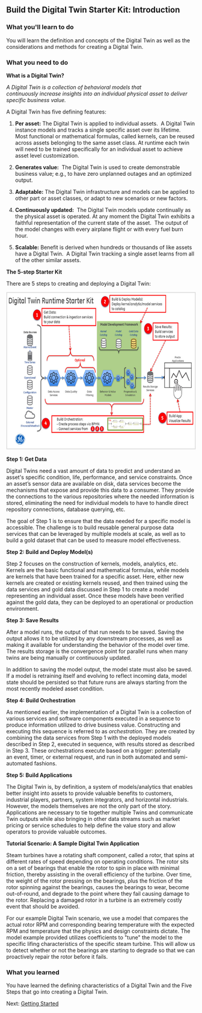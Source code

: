 Build the Digital Twin Starter Kit: Introduction
-
### **What you'll learn to do**

You will learn the definition and concepts of the Digital Twin as well as the considerations and methods for creating a Digital Twin.

### **What you need to do**

**What is a Digital Twin?**

*A Digital Twin is a collection of behavioral models that continuously increase insights into an individual physical asset to deliver specific business value.*

A Digital Twin has five defining features:

1.  **Per asset:** The Digital Twin is applied to individual assets.  A Digital Twin instance models and tracks a single specific asset over its lifetime.  Most functional or mathematical formulas, called kernels, can be reused across assets belonging to the same asset class. At runtime each twin will need to be trained specifically for an individual asset to achieve asset level customization.

2.  **Generates value:**  The Digital Twin is used to create demonstrable business value; e.g., to have zero unplanned outages and an optimized output.

3.  **Adaptable:** The Digital Twin infrastructure and models can be applied to other part or asset classes, or adapt to new scenarios or new factors. 

4.  **Continuously updated:**  The Digital Twin models update continually as the physical asset is operated. At any moment the Digital Twin exhibits a faithful representation of the current state of the asset.  The output of the model changes with every airplane flight or with every fuel burn hour. 

5.  **Scalable:** Benefit is derived when hundreds or thousands of like assets have a Digital Twin.  A Digital Twin tracking a single asset learns from all of the other similar assets.

**The 5-step Starter Kit**

There are 5 steps to creating and deploying a Digital Twin:

<img src="images/intro-01.jpg" width="665" height="417" />

**Step 1: Get Data**

Digital Twins need a vast amount of data to predict and understand an asset's specific condition, life, performance, and service constraints. Once an asset’s sensor data are available on disk, data services become the mechanisms that expose and provide this data to a consumer. They provide the connections to the various repositories where the needed information is stored, eliminating the need for individual models to have to handle direct repository connections, database querying, etc. 

The goal of Step 1 is to ensure that the data needed for a specific model is accessible. The challenge is to build reusable general purpose data services that can be leveraged by multiple models at scale, as well as to build a gold dataset that can be used to measure model effectiveness.

**Step 2: Build and Deploy Model(s)**

Step 2 focuses on the construction of kernels, models, analytics, etc. Kernels are the basic functional and mathematical formulas, while models are kernels that have been trained for a specific asset. Here, either new kernels are created or existing kernels reused, and then trained using the data services and gold data discussed in Step 1 to create a model representing an individual asset. Once these models have been verified against the gold data, they can be deployed to an operational or production environment.

**Step 3: Save Results**

After a model runs, the output of that run needs to be saved. Saving the output allows it to be utilized by any downstream processes, as well as making it available for understanding the behavior of the model over time. The results storage is the convergence point for parallel runs when many twins are being manually or continuously updated. 

In addition to saving the model output, the model state must also be saved. If a model is retraining itself and evolving to reflect incoming data, model state should be persisted so that future runs are always starting from the most recently modeled asset condition.

**Step 4: Build Orchestration**

As mentioned earlier, the implementation of a Digital Twin is a collection of various services and software components executed in a sequence to produce information utilized to drive business value. Constructing and executing this sequence is referred to as *orchestration.* They are created by combining the data services from Step 1 with the deployed models described in Step 2, executed in sequence, with results stored as described in Step 3. These orchestrations execute based on a trigger: potentially an event, timer, or external request, and run in both automated and semi-automated fashions.

**Step 5: Build Applications**

The Digital Twin is, by definition, a system of models/analytics that enables better insight into assets to provide valuable benefits to customers, industrial players, partners, system integrators, and horizontal industrials. However, the models themselves are not the only part of the story. Applications are necessary to tie together multiple Twins and communicate Twin outputs while also bringing in other data streams such as market pricing or service schedules to help define the value story and allow operators to provide valuable outcomes.

**Tutorial Scenario: A Sample Digital Twin Application**

Steam turbines have a rotating shaft component, called a rotor, that spins at different rates of speed depending on operating conditions. The rotor sits on a set of bearings that enable the rotor to spin in place with minimal friction, thereby assisting in the overall efficiency of the turbine. Over time, the weight of the rotor pressing on the bearings, plus the friction of the rotor spinning against the bearings, causes the bearings to wear, become out-of-round, and degrade to the point where they fail causing damage to the rotor. Replacing a damaged rotor in a turbine is an extremely costly event that should be avoided.

For our example Digital Twin scenario, we use a model that compares the actual rotor RPM and corresponding bearing temperature with the expected RPM and temperature that the physics and design constraints dictate. The model example provided utilizes coefficients to "tune" the model to the specific lifing characteristics of the specific steam turbine. This will allow us to detect whether or not the bearings are starting to degrade so that we can proactively repair the rotor before it fails.

### What you learned

You have learned the defining characteristics of a Digital Twin and the Five Steps that go into creating a Digital Twin.

Next: [Getting Started](GettingStarted.md)

